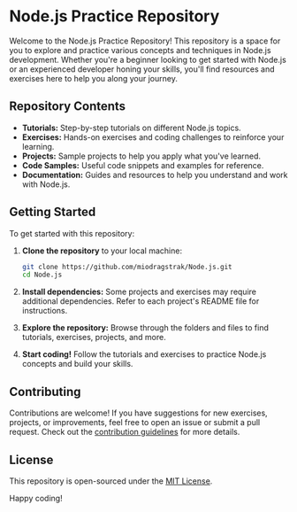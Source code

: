 # Node.js Practice Repository

Welcome to the Node.js Practice Repository! This repository is a space for you to explore and practice various concepts and techniques in Node.js development. Whether you're a beginner looking to get started with Node.js or an experienced developer honing your skills, you'll find resources and exercises here to help you along your journey.

## Repository Contents

- **Tutorials:** Step-by-step tutorials on different Node.js topics.
- **Exercises:** Hands-on exercises and coding challenges to reinforce your learning.
- **Projects:** Sample projects to help you apply what you've learned.
- **Code Samples:** Useful code snippets and examples for reference.
- **Documentation:** Guides and resources to help you understand and work with Node.js.

## Getting Started

To get started with this repository:

1. **Clone the repository** to your local machine:
    ```bash
    git clone https://github.com/miodragstrak/Node.js.git
    cd Node.js
    ```

2. **Install dependencies:** Some projects and exercises may require additional dependencies. Refer to each project's README file for instructions.

3. **Explore the repository:** Browse through the folders and files to find tutorials, exercises, projects, and more.

4. **Start coding!** Follow the tutorials and exercises to practice Node.js concepts and build your skills.

## Contributing

Contributions are welcome! If you have suggestions for new exercises, projects, or improvements, feel free to open an issue or submit a pull request. Check out the [contribution guidelines](CONTRIBUTING.md) for more details.

## License

This repository is open-sourced under the [MIT License](LICENSE).

Happy coding!

